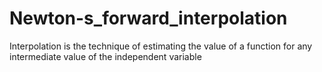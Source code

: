 # Newton-s_forward_interpolation
Interpolation is the technique of estimating the value of a function for any intermediate value of the independent variable

